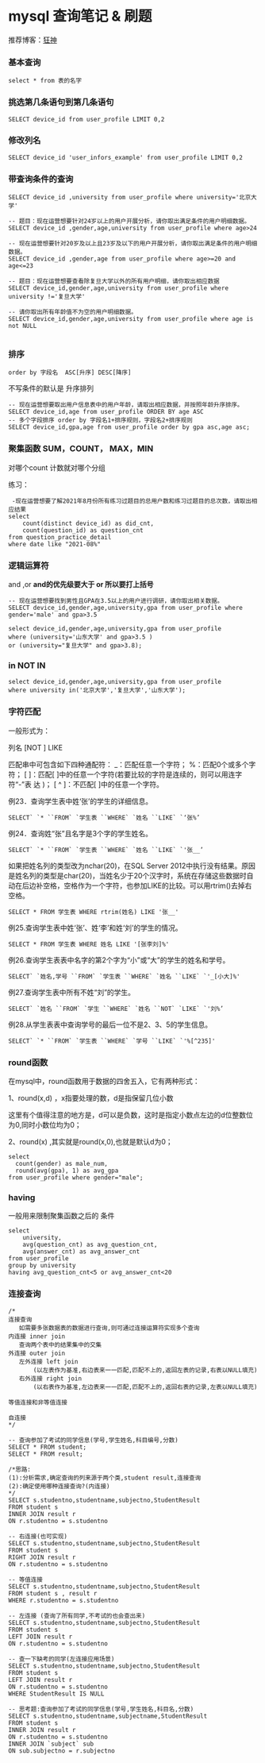 # mysql 查询笔记 & 刷题

推荐博客：[狂神](https://mp.weixin.qq.com/s?__biz=Mzg2NTAzMTExNg==&mid=2247484207&idx=1&sn=2ba333652e06e6b2dcfa949de09aea70&chksm=ce61058cf9168c9aa847f2b3ad54476596816d2a6a04a9481aa6bc28f435b09fb422ac2262e0&mpshare=1&scene=23&srcid=1027EJLUpGmrxt0Qe1P545S7&sharer_sharetime=1635348991668&sharer_shareid=787e9cb76053885b54b02eae7ca9865e#rd)



### 基本查询

```mysql
select * from 表的名字 
```



### 挑选第几条语句到第几条语句

```mysql
SELECT device_id from user_profile LIMIT 0,2
```



###  修改列名

```mysql
SELECT device_id 'user_infors_example' from user_profile LIMIT 0,2
```



### 带查询条件的查询

```mysql
SELECT device_id ,university from user_profile where university='北京大学'

-- 题目：现在运营想要针对24岁以上的用户开展分析，请你取出满足条件的用户明细数据。
SELECT device_id ,gender,age,university from user_profile where age>24

-- 现在运营想要针对20岁及以上且23岁及以下的用户开展分析，请你取出满足条件的用户明细数据。
SELECT device_id ,gender,age from user_profile where age>=20 and age<=23

-- 题目：现在运营想要查看除复旦大学以外的所有用户明细，请你取出相应数据
SELECT device_id,gender,age,university from user_profile where university !='复旦大学'

-- 请你取出所有年龄值不为空的用户明细数据。
SELECT device_id,gender,age,university from user_profile where age is not NULL


```



### 排序

```mysql
order by 字段名  ASC[升序] DESC[降序]
```

不写条件的默认是 升序排列

```mysql
-- 现在运营想要取出用户信息表中的用户年龄，请取出相应数据，并按照年龄升序排序。
SELECT device_id,age from user_profile ORDER BY age ASC
-- 多个字段排序 order by 字段名1+排序规则，字段名2+排序规则
SELECT device_id,gpa,age from user_profile order by gpa asc,age asc;

```



### 聚集函数 SUM，COUNT， MAX，MIN

对哪个count 计数就对哪个分组



练习：

```mysql
 -现在运营想要了解2021年8月份所有练习过题目的总用户数和练习过题目的总次数，请取出相应结果
select
    count(distinct device_id) as did_cnt,
    count(question_id) as question_cnt
from question_practice_detail
where date like "2021-08%"
```

### 逻辑运算符

and  ,or   **and的优先级要大于 or 所以要打上括号**

```mysql 
-- 现在运营想要找到男性且GPA在3.5以上的用户进行调研，请你取出相关数据。
SELECT device_id,gender,age,university,gpa from user_profile where gender='male' and gpa>3.5

select device_id,gender,age,university,gpa from user_profile
where (university='山东大学' and gpa>3.5 )
or (university="复旦大学" and gpa>3.8);
```



### in    NOT  IN

```mysql
select device_id,gender,age,university,gpa from user_profile
where university in('北京大学','复旦大学','山东大学');
```



### 字符匹配

一般形式为：

列名 [NOT ] LIKE

匹配串中可包含如下四种通配符：
_：匹配任意一个字符；
%：匹配0个或多个字符；
[ ]：匹配[ ]中的任意一个字符(若要比较的字符是连续的，则可以用连字符“-”表 达 )；
[ ^  ]：不匹配[ ]中的任意一个字符。

例23．查询学生表中姓‘张’的学生的详细信息。

```mysql
SELECT` `* ``FROM` `学生表 ``WHERE` `姓名 ``LIKE` `‘张%’
```

例24．查询姓“张”且名字是3个字的学生姓名。

```mysql
SELECT` `* ``FROM` `学生表 ``WHERE` `姓名 ``LIKE` `'张__’
```

如果把姓名列的类型改为nchar(20)，在SQL Server 2012中执行没有结果。原因是姓名列的类型是char(20)，当姓名少于20个汉字时，系统在存储这些数据时自动在后边补空格，空格作为一个字符，也参加LIKE的比较。可以用rtrim()去掉右空格。

```mysql
SELECT * FROM 学生表 WHERE rtrim(姓名) LIKE '张__'
```

例25.查询学生表中姓‘张’、姓‘李’和姓‘刘’的学生的情况。

```mysql
SELECT * FROM 学生表 WHERE 姓名 LIKE '[张李刘]%'
```

例26.查询学生表表中名字的第2个字为“小”或“大”的学生的姓名和学号。

```mysql
SELECT` `姓名,学号 ``FROM` `学生表 ``WHERE` `姓名 ``LIKE` `'_[小大]%'
```

例27.查询学生表中所有不姓“刘”的学生。

```mysql
SELECT` `姓名 ``FROM` `学生 ``WHERE` `姓名 ``NOT` `LIKE` `'刘%’
```

例28.从学生表表中查询学号的最后一位不是2、3、5的学生信息。

```mysql
SELECT` `* ``FROM` `学生表 ``WHERE` `学号 ``LIKE` `'%[^235]'
```

### round函数

在mysql中，round函数用于数据的四舍五入，它有两种形式：

1、round(x,d)  ，x指要处理的数，d是指保留几位小数

这里有个值得注意的地方是，d可以是负数，这时是指定小数点左边的d位整数位为0,同时小数位均为0；

2、round(x)  ,其实就是round(x,0),也就是默认d为0；

```mysql
select 
  count(gender) as male_num,
  round(avg(gpa), 1) as avg_gpa
from user_profile where gender="male";
```



### having

一般用来限制聚集函数之后的 条件

```mysql
select
    university,
    avg(question_cnt) as avg_question_cnt,
    avg(answer_cnt) as avg_answer_cnt
from user_profile
group by university
having avg_question_cnt<5 or avg_answer_cnt<20
```



### 连接查询

```mysql
/*
连接查询
   如需要多张数据表的数据进行查询,则可通过连接运算符实现多个查询
内连接 inner join
   查询两个表中的结果集中的交集
外连接 outer join
   左外连接 left join
       (以左表作为基准,右边表来一一匹配,匹配不上的,返回左表的记录,右表以NULL填充)
   右外连接 right join
       (以右表作为基准,左边表来一一匹配,匹配不上的,返回右表的记录,左表以NULL填充)
       
等值连接和非等值连接

自连接
*/

-- 查询参加了考试的同学信息(学号,学生姓名,科目编号,分数)
SELECT * FROM student;
SELECT * FROM result;

/*思路:
(1):分析需求,确定查询的列来源于两个类,student result,连接查询
(2):确定使用哪种连接查询?(内连接)
*/
SELECT s.studentno,studentname,subjectno,StudentResult
FROM student s
INNER JOIN result r
ON r.studentno = s.studentno

-- 右连接(也可实现)
SELECT s.studentno,studentname,subjectno,StudentResult
FROM student s
RIGHT JOIN result r
ON r.studentno = s.studentno

-- 等值连接
SELECT s.studentno,studentname,subjectno,StudentResult
FROM student s , result r
WHERE r.studentno = s.studentno

-- 左连接 (查询了所有同学,不考试的也会查出来)
SELECT s.studentno,studentname,subjectno,StudentResult
FROM student s
LEFT JOIN result r
ON r.studentno = s.studentno

-- 查一下缺考的同学(左连接应用场景)
SELECT s.studentno,studentname,subjectno,StudentResult
FROM student s
LEFT JOIN result r
ON r.studentno = s.studentno
WHERE StudentResult IS NULL

-- 思考题:查询参加了考试的同学信息(学号,学生姓名,科目名,分数)
SELECT s.studentno,studentname,subjectname,StudentResult
FROM student s
INNER JOIN result r
ON r.studentno = s.studentno
INNER JOIN `subject` sub
ON sub.subjectno = r.subjectno
```

